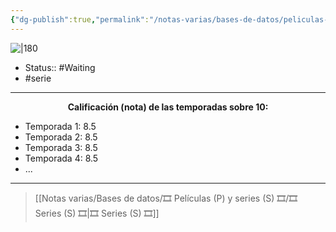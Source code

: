 ```yaml
---
{"dg-publish":true,"permalink":"/notas-varias/bases-de-datos/peliculas-p-y-series-s/s-haikyu/"}
---
```



![|180](https://m.media-amazon.com/images/M/MV5BNjkyNDI2MTgtN2Y3NS00M2RjLWJhNDMtMmNmZmUwMDQwZTE1XkEyXkFqcGdeQXVyNjAwNDUxODI@._V1_SX300.jpg)

- Status:: #Waiting
- #serie

---

**<center>Calificación (nota) de las temporadas sobre 10:</center>**

- Temporada 1: 8.5
- Temporada 2: 8.5
- Temporada 3: 8.5
- Temporada 4: 8.5
- ...

---

> [[Notas varias/Bases de datos/🎞️ Películas (P) y series (S) 🎞️/🎞️ Series (S) 🎞️\|🎞️ Series (S) 🎞️]]